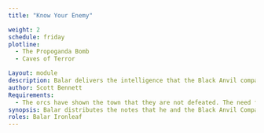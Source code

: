 ```yaml
---
title: "Know Your Enemy"

weight: 2
schedule: friday
plotline: 
  - The Propoganda Bomb
  - Caves of Terror

Layout: module
description: Balar delivers the intelligence that the Black Anvil company has gathered along with The Magic Bomb blueprints. Fear spreads through the town.
author: Scott Bennett
Requirements:
  - The orcs have shown the town that they are not defeated. The need for heroes is obvious. 
synopsis: Balar distributes the notes that he and the Black Anvil Company have collected. He also reviews the notes that he has on the Spirit Bomb that the Orcs are preparing. He is worried that the orcs will complete their work soon. 
roles: Balar Ironleaf
---
```




